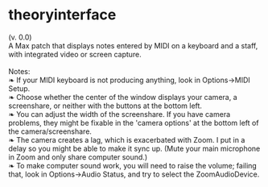 # theoryinterface<br>
(v. 0.0)<br>
 A Max patch that displays notes entered by MIDI on a keyboard and a staff, with integrated video or screen capture.<br>
<br>
Notes:<br>
❧ If your MIDI keyboard is not producing anything, look in Options->MIDI Setup.<br>
❧ Choose whether the center of the window displays your camera, a screenshare, or neither with the buttons at the bottom left.<br>
❧ You can adjust the width of the screenshare. If you have camera problems, they might be fixable in the 'camera options' at the bottom left of the camera/screenshare.<br>
❧ The camera creates a lag, which is exacerbated with Zoom. I put in a delay so you might be able to make it sync up. (Mute your main microphone in Zoom and only share computer sound.)<br>
❧ To make computer sound work, you will need to raise the volume; failing that, look in Options->Audio Status, and try to select the ZoomAudioDevice.<br>
